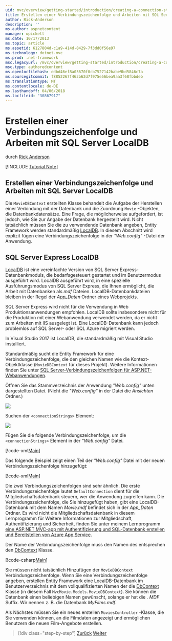 ```yaml
---
uid: mvc/overview/getting-started/introduction/creating-a-connection-string
title: Erstellen einer Verbindungszeichenfolge und Arbeiten mit SQL Server LocalDB | Microsoft Docs
author: Rick-Anderson
description: ''
ms.author: aspnetcontent
manager: wpickett
ms.date: 10/17/2013
ms.topic: article
ms.assetid: 6127804d-c1a9-414d-8429-7f3dd0f56e97
ms.technology: dotnet-mvc
ms.prod: .net-framework
msc.legacyurl: /mvc/overview/getting-started/introduction/creating-a-connection-string
msc.type: authoredcontent
ms.openlocfilehash: edbd46ef8a03670f0cb7527142babe9bd5846c7a
ms.sourcegitcommit: f8852267f463b62d7f975e56bea9aa3f68fbbdeb
ms.translationtype: MT
ms.contentlocale: de-DE
ms.lasthandoff: 04/06/2018
ms.locfileid: "30867917"
---
```

<a name="creating-a-connection-string-and-working-with-sql-server-localdb"></a>Erstellen einer Verbindungszeichenfolge und Arbeiten mit SQL Server LocalDB
====================
durch [Rick Anderson](https://github.com/Rick-Anderson)

[!INCLUDE [Tutorial Note](sample/code-location.md)]

## <a name="creating-a-connection-string-and-working-with-sql-server-localdb"></a>Erstellen einer Verbindungszeichenfolge und Arbeiten mit SQL Server LocalDB

Die `MovieDBContext` erstellten Klasse behandelt die Aufgabe der Herstellen einer Verbindung mit der Datenbank und die Zuordnung `Movie` -Objekten, die Datenbankdatensätze. Eine Frage, die möglicherweise aufgefordert, ist jedoch, wie Sie zur Angabe der Datenbank hergestellt wird. Nicht tatsächlich müssen Sie die zu verwendende Datenbank angeben, Entity Framework werden standardmäßig [LocalDB](https://docs.microsoft.com/sql/database-engine/configure-windows/sql-server-2016-express-localdb). In diesem Abschnitt wird explizit fügen eine Verbindungszeichenfolge in der *"Web.config"* -Datei der Anwendung.

## <a name="sql-server-express-localdb"></a>SQL Server Express LocalDB

[LocalDB](https://docs.microsoft.com/sql/database-engine/configure-windows/sql-server-2016-express-localdb) ist eine vereinfachte Version von SQL Server Express-Datenbankmoduls, die bedarfsgesteuert gestartet und im Benutzermodus ausgeführt wird. LocalDB ausgeführt wird, in eine spezielle Ausführungsmodus von SQL Server Express, die Ihnen ermöglicht, die Arbeit mit Datenbanken als *mdf* Dateien. LocalDB-Datenbankdateien bleiben in der Regel der *App\_Daten* Ordner eines Webprojekts.

SQL Server Express wird nicht für die Verwendung in Web Produktionsanwendungen empfohlen. LocalDB sollte insbesondere nicht für die Produktion mit einer Webanwendung verwendet werden, da er nicht zum Arbeiten mit IIS ausgelegt ist. Eine LocalDB-Datenbank kann jedoch problemlos auf SQL Server- oder SQL Azure migriert werden.

In Visual Studio 2017 ist LocalDB, die standardmäßig mit Visual Studio installiert.

Standardmäßig sucht die Entity Framework für eine Verbindungszeichenfolge, die den gleichen Namen wie die Kontext-Objektklasse (`MovieDBContext` für dieses Projekt). Weitere Informationen finden Sie unter [SQL Server-Verbindungszeichenfolgen für ASP.NET-Webanwendungen](https://msdn.microsoft.com/library/jj653752.aspx).

Öffnen Sie das Stammverzeichnis der Anwendung *"Web.config"* unten dargestellten Datei. (Nicht die *"Web.config"* in der Datei die *Ansichten* Ordner.)

![](creating-a-connection-string/_static/image1.png)

Suchen der `<connectionStrings>` Element:

![](creating-a-connection-string/_static/image2.png)

Fügen Sie die folgende Verbindungszeichenfolge, um die `<connectionStrings>` Element in der *"Web.config"* Datei.

[!code-xml[Main](creating-a-connection-string/samples/sample1.xml)]

Das folgende Beispiel zeigt einen Teil der *"Web.config"* Datei mit der neuen Verbindungszeichenfolge hinzugefügt:

[!code-xml[Main](creating-a-connection-string/samples/sample2.xml)]

Die zwei Verbindungszeichenfolgen sind sehr ähnlich. Die erste Verbindungszeichenfolge lautet `DefaultConnection` dient für die Mitgliedschaftsdatenbank steuern, wer die Anwendung zugreifen kann. Die Verbindungszeichenfolge, die Sie hinzugefügt haben, gibt eine LocalDB-Datenbank mit dem Namen *Movie.mdf* befindet sich in der *App\_Daten* Ordner. Es wird nicht die Mitgliedschaftsdatenbank in diesem Lernprogramm für Weitere Informationen zur Mitgliedschaft, Authentifizierung und Sicherheit, finden Sie unter meinem Lernprogramm [eine ASP.NET MVC-app mit Authentifizierung und SQL-Datenbank erstellen und Bereitstellen von Azure App Service](https://docs.microsoft.com/aspnet/core/security/authorization/secure-data).

Der Name der Verbindungszeichenfolge muss den Namen des entsprechen den [DbContext](https://msdn.microsoft.com/library/system.data.entity.dbcontext(v=vs.103).aspx) Klasse.

[!code-csharp[Main](creating-a-connection-string/samples/sample3.cs?highlight=15)]

Sie müssen nicht tatsächlich Hinzufügen der `MovieDBContext` Verbindungszeichenfolge. Wenn Sie eine Verbindungszeichenfolge angeben, erstellen Entity Framework eine LocalDB-Datenbank im Benutzerverzeichnis mit dem vollqualifizierten Namen der die [DbContext](https://msdn.microsoft.com/library/system.data.entity.dbcontext(v=vs.103).aspx) Klasse (in diesem Fall `MvcMovie.Models.MovieDBContext`). Sie können die Datenbank einen beliebigen Namen gewünscht, solange er hat die *. MDF* Suffix. Wir nennen z. B. die Datenbank *MyFilms.mdf*.

Als Nächstes müssen Sie ein neues erstellen `MoviesController` -Klasse, die Sie verwenden können, an die Filmdaten angezeigt und ermöglichen Benutzern die neuen Film-Angebote erstellen.

> [!div class="step-by-step"]
> [Zurück](adding-a-model.md)
> [Weiter](accessing-your-models-data-from-a-controller.md)

